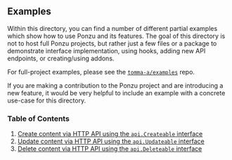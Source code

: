 ## Examples

Within this directory, you can find a number of different partial examples which
show how to use Ponzu and its features. The goal of this directory is not to host 
full Ponzu projects, but rather just a few files or a package to demonstrate interface 
implementation, using hooks, adding new API endpoints, or creating/using addons.

For full-project examples, please see the [`tomma-a/examples`](https://github.com/tomma-a/examples) repo.

If you are making a contribution to the Ponzu project and are introducing a new
feature, it would be very helpful to include an example with a concrete use-case 
for this directory. 

### Table of Contents
1. [Create content via HTTP API using the `api.Createable` interface](https://github.com/tomma-a/ponzu/tree/master/examples/createable)
2. [Update content via HTTP API using the `api.Updateable` interface](https://github.com/tomma-a/ponzu/tree/master/examples/updateable)
3. [Delete content via HTTP API using the `api.Deleteable` interface](https://github.com/tomma-a/ponzu/tree/master/examples/deleteable)
